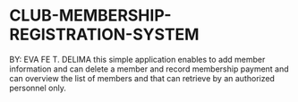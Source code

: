 # CLUB-MEMBERSHIP-REGISTRATION-SYSTEM
BY: EVA FE T. DELIMA                   this simple application enables to add member information and can delete a member and record membership payment and can overview the list of members and that can retrieve by an authorized personnel only.
